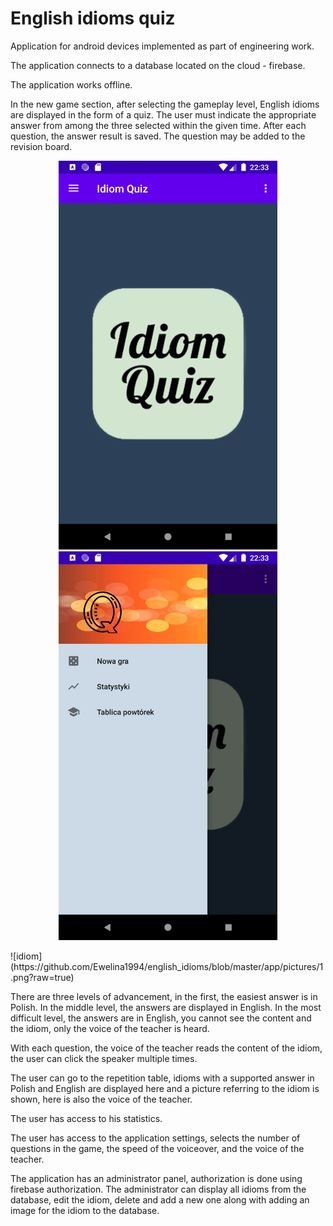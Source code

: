 # English idioms quiz

Application for android devices implemented as part of engineering work.

The application connects to a database located on the cloud - firebase.

The application works offline.

In the new game section, after selecting the gameplay level, English idioms are displayed in the form of a quiz. The user must indicate the appropriate answer from among the three selected within the given time. After each question, the answer result is saved. The question may be added to the revision board.
<p align="center">
  <img src="app/pictures/1.png" width="350" title="Main window">
  <img src="app/pictures/2.png" width="350" alt="Menu">
</p>
![idiom](https://github.com/Ewelina1994/english_idioms/blob/master/app/pictures/1.png?raw=true)


There are three levels of advancement, in the first, the easiest answer is in Polish. In the middle level, the answers are displayed in English. In the most difficult level, the answers are in English, you cannot see the content and the idiom, only the voice of the teacher is heard.

With each question, the voice of the teacher reads the content of the idiom, the user can click the speaker multiple times.

The user can go to the repetition table, idioms with a supported answer in Polish and English are displayed here and a picture referring to the idiom is shown, here is also the voice of the teacher.

The user has access to his statistics.

The user has access to the application settings, selects the number of questions in the game, the speed of the voiceover, and the voice of the teacher.

The application has an administrator panel, authorization is done using firebase authorization. The administrator can display all idioms from the database, edit the idiom, delete and add a new one along with adding an image for the idiom to the database.
